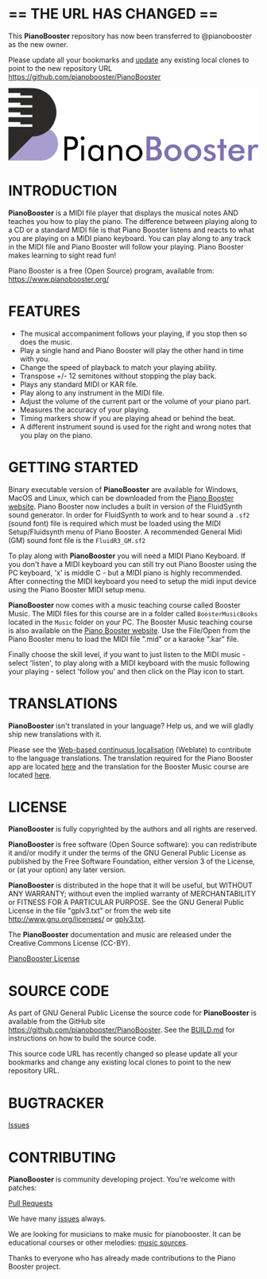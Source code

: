 # == THE URL HAS CHANGED ==

This **PianoBooster** repository has now been transferred to @pianobooster as the new owner.

Please update all your bookmarks and [update](https://docs.github.com/en/free-pro-team@latest/github/using-git/changing-a-remotes-url) any existing local clones to point to the new repository URL https://github.com/pianobooster/PianoBooster

![logo](logo/Logotype_horizontal.png)


# INTRODUCTION

**PianoBooster** is a MIDI file player that displays the musical notes AND teaches you how to
play the piano.
The difference between playing along to a CD or a standard MIDI file
is that Piano Booster listens and reacts to what you are playing on a
MIDI piano keyboard.
You can play along to any track in the MIDI file and Piano Booster will
follow your playing. Piano Booster makes learning to sight read fun!

Piano Booster is a free (Open Source) program, available from: <https://www.pianobooster.org/>

# FEATURES

* The musical accompaniment follows your playing, if you stop then so does the music.
* Play a single hand and Piano Booster will play the other hand in time with you.
* Change the speed of playback to match your playing ability.
* Transpose +/- 12 semitones without stopping the play back.
* Plays any standard MIDI or KAR file.
* Play along to any instrument in the MIDI file.
* Adjust the volume of the current part or the volume of your piano part.
* Measures the accuracy of your playing.
* Timing markers show if you are playing ahead or behind the beat.
* A different instrument sound is used for the right and wrong notes that you play on the piano.


# GETTING STARTED

Binary executable version of **PianoBooster** are available for Windows, MacOS and Linux, which can be downloaded from the [Piano Booster website](<https://www.pianobooster.org/>).
Piano Booster now includes a built in version of the FluidSynth sound generator.
In order for FluidSynth to work and to hear sound a `.sf2` (sound font) file is required which must be loaded using the MIDI Setup/Fluidsynth menu of Piano Booster.
A recommended General Midi (GM) sound font file is the `FluidR3_GM.sf2`

To play along with **PianoBooster** you will need a MIDI Piano Keyboard.
If you don't have a MIDI keyboard you can still try out Piano Booster using the PC keyboard, 'x' is middle C - but a MIDI piano is highly recommended.
After connecting the MIDI keyboard you need to setup the midi input device using
the Piano Booster MIDI setup menu.

**PianoBooster** now comes with a music teaching course called Booster Music.
The MIDI files for this course are in a folder called `BoosterMusicBooks` located in the `Music` folder on your PC.
The Booster Music teaching course is also available on the [Piano Booster website](<https://www.pianobooster.org/>).
Use the File/Open from the Piano Booster menu to load the MIDI file ".mid" or a karaoke ".kar" file.

Finally choose the skill level, if you want to
just listen to the MIDI music  - select 'listen', to play along with a MIDI keyboard with
the music following your playing - select 'follow you' and then click on the Play icon to
start.

# TRANSLATIONS

**PianoBooster** isn't translated in your language? Help us, and we will gladly ship
new translations with it.

Please see the [Web-based continuous localisation](https://hosted.weblate.org/projects/pianobooster/) (Weblate) to contribute to the language translations.
The translation required for the Piano Booster app are located [here](https://hosted.weblate.org/projects/pianobooster/pianobooster/) and the translation for the Booster Music course are located [here](https://hosted.weblate.org/projects/pianobooster/boostermusic/).


# LICENSE

**PianoBooster** is fully copyrighted by the authors and all rights are reserved.

**PianoBooster** is free software (Open Source software): you can redistribute it and/or modify
it under the terms of the GNU General Public License as published by the Free Software
Foundation, either version 3 of the License, or (at your option) any later version.

**PianoBooster** is distributed in the hope that it will be useful, but WITHOUT ANY WARRANTY;
without even the implied warranty of MERCHANTABILITY or FITNESS FOR A PARTICULAR PURPOSE.
See the GNU General Public License in the file "gplv3.txt" or from the web site
<http://www.gnu.org/licenses/> or [gplv3.txt](gplv3.txt).

The **PianoBooster** documentation and music are released under the Creative Commons License (CC-BY).

[PianoBooster License](license.txt)

# SOURCE CODE

As part of GNU General Public License the source code for **PianoBooster** is available from
the GitHub site  <https://github.com/pianobooster/PianoBooster>. See the [BUILD.md](BUILD.md) for
instructions on how to build the source code.

This source code URL has recently changed so please update all your bookmarks and change any existing local clones to point to the new repository URL.


# BUGTRACKER

[Issues](https://github.com/pianobooster/PianoBooster/issues)

# CONTRIBUTING

**PianoBooster** is community developing project. You're welcome with patches:

[Pull Requests](https://github.com/pianobooster/PianoBooster/pulls)

We have many [issues](https://github.com/pianobooster/PianoBooster/issues) always.

We are looking for musicians to make music for pianobooster. It can be educational courses or other melodies: [music sources](music/src).


Thanks to everyone who has already made contributions to the Piano Booster project.
